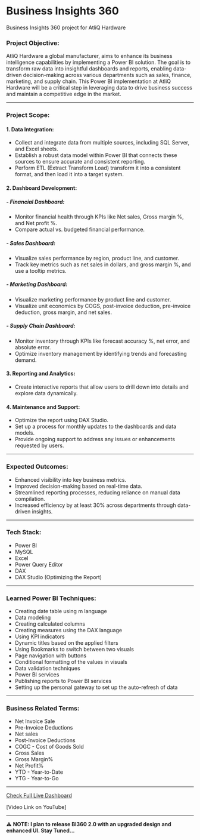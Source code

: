 # Business Insights 360
Business Insights 360 project for AtliQ Hardware

### Project Objective:
AtliQ Hardware a global manufacturer, aims to enhance its business intelligence capabilities by implementing a Power BI solution. The goal is to transform raw data into insightful dashboards and reports, enabling data-driven decision-making across various departments such as sales, finance, marketing, and supply chain. This Power BI implementation at AtliQ Hardware will be a critical step in leveraging data to drive business success and maintain a competitive edge in the market.
___
### Project Scope:
#### 1.	Data Integration:
-	Collect and integrate data from multiple sources, including SQL Server, and Excel sheets.
-	Establish a robust data model within Power BI that connects these sources to ensure accurate and consistent reporting.
-	Perform ETL (Extract Transform Load) transform it into a consistent format, and then load it into a target system.

#### 2.	Dashboard Development:
##### -	Financial Dashboard:
  -	Monitor financial health through KPIs like Net sales, Gross margin %, and Net profit %.
  -	Compare actual vs. budgeted financial performance.
##### -	Sales Dashboard:
  -	Visualize sales performance by region, product line, and customer.
  -	Track key metrics such as net sales in dollars, and gross margin %, and use a tooltip metrics.
##### -	Marketing Dashboard:
  - Visualize marketing performance by product line and customer.
  - Visualize unit economics by COGS, post-invoice deduction, pre-invoice deduction, gross margin, and net sales.
##### -	Supply Chain Dashboard:
  -	Monitor inventory through KPIs like forecast accuracy %, net error, and absolute error.
  -	Optimize inventory management by identifying trends and forecasting demand.

#### 3.	Reporting and Analytics:
-	Create interactive reports that allow users to drill down into details and explore data dynamically.

#### 4.	Maintenance and Support:
-	Optimize the report using DAX Studio.
-	Set up a process for monthly updates to the dashboards and data models.
-	Provide ongoing support to address any issues or enhancements requested by users.
___
### Expected Outcomes:
-	Enhanced visibility into key business metrics.
-	Improved decision-making based on real-time data.
-	Streamlined reporting processes, reducing reliance on manual data compilation.
-	Increased efficiency by at least 30% across departments through data-driven insights.
___
### Tech Stack:
-	Power BI
-	MySQL
-	Excel
-	Power Query Editor
-	DAX
-	DAX Studio (Optimizing the Report)
___
### Learned Power BI Techniques:
-	Creating date table using m language
-	Data modeling
-	Creating calculated columns
-	Creating measures using the DAX language
-	Using KPI indicators
-	Dynamic titles based on the applied filters
-	Using Bookmarks to switch between two visuals
-	Page navigation with buttons
-	Conditional formatting of the values in visuals
-	Data validation techniques
-	Power BI services
-	Publishing reports to Power BI services
-	Setting up the personal gateway to set up the auto-refresh of data
___
### Business Related Terms:
-	Net Invoice Sale
-	Pre-Invoice Deductions
-	Net sales
-	Post-Invoice Deductions
-	COGC - Cost of Goods Sold
-	Gross Sales
-	Gross Margin%
-	Net Profit%
-	YTD - Year-to-Date
-	YTG - Year-to-Go
___
[Check Full Live Dashboard](https://project.novypro.com/p74feZ)

[Video Link on YouTube] 
___

⚠ **NOTE: I plan to release BI360 2.0 with an upgraded design and enhanced UI. Stay Tuned...**

